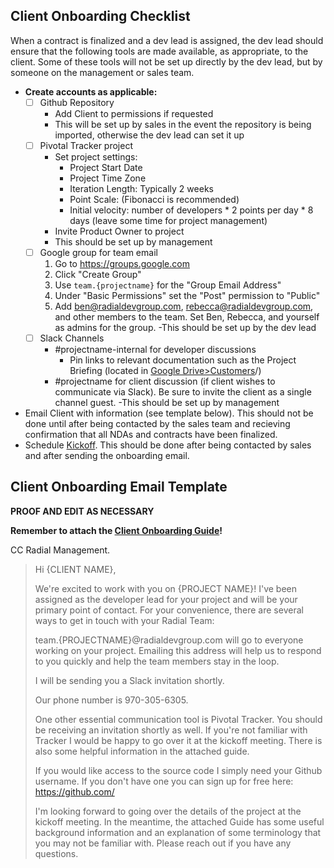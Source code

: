 ## Client Onboarding Checklist

When a contract is finalized and a dev lead is assigned, the dev lead should ensure that the following tools are made available, as appropriate, to the client. Some of these tools will not be set up directly by the dev lead, but by someone on the management or sales team.

- **Create accounts as applicable:**
  - [ ] Github Repository
    - Add Client to permissions if requested
    - This will be set up by sales in the event the repository is being imported, otherwise the dev lead can set it up
  - [ ] Pivotal Tracker project
    - Set project settings:
      - Project Start Date
      - Project Time Zone
      - Iteration Length: Typically 2 weeks
      - Point Scale: (Fibonacci is recommended)
      - Initial velocity: number of developers * 2 points per day * 8 days (leave some time for project management)
    - Invite Product Owner to project
    - This should be set up by management
  - [ ] Google group for team email
    1. Go to https://groups.google.com
    2. Click "Create Group"
    3. Use `team.{projectname}` for the "Group Email Address"
    4. Under "Basic Permissions" set the "Post" permission to "Public"
    5. Add ben@radialdevgroup.com, rebecca@radialdevgroup.com, and other members to the team.  Set Ben, Rebecca, and yourself as admins for the group.
    -This should be set up by the dev lead
  - [ ] Slack Channels
    - #projectname-internal for developer discussions
      - Pin links to relevant documentation such as the Project Briefing (located in [Google Drive>Customers](https://drive.google.com/drive/folders/1Zg5SIxUgW2cbQ_ZJGmIncIZOEJt4a34i)/<customer name>)
    - #projectname for client discussion (if client wishes to communicate via Slack). Be sure to invite the client as a single channel guest.
  -This should be set up by management
- Email Client with information (see template below). This should not be done until after being contacted by the sales team and recieving confirmation that all NDAs and contracts have been finalized.
- Schedule [Kickoff](https://github.com/RadialDevGroup/Policy/wiki/Project-Kickoff). This should be done after being contacted by sales and after sending the onboarding email.

## Client Onboarding Email Template

**PROOF AND EDIT AS NECESSARY**

**Remember to attach the [Client Onboarding Guide](https://github.com/RadialDevGroup/Policy/blob/master/documents/ClientOnboardingGuide.pdf)!**

CC Radial Management.

> Hi {CLIENT NAME},
>
> We're excited to work with you on {PROJECT NAME}!  I've been assigned as the developer lead for your project and will be your primary point of contact.  For your convenience, there are several ways to get in touch with your Radial Team:
>
> team.{PROJECTNAME}@radialdevgroup.com will go to everyone working on your project.  Emailing this address will help us to respond to you quickly and help the team members stay in the loop.
>
> I will be sending you a Slack invitation shortly.
>
> Our phone number is 970-305-6305.
>
> One other essential communication tool is Pivotal Tracker.  You should be receiving an invitation shortly as well.  If you're not familiar with Tracker I would be happy to go over it at the kickoff meeting.  There is also some helpful information in the attached guide.
>
> If you would like access to the source code I simply need your Github username.  If you don't have one you can sign up for free here: https://github.com/
>
> I'm looking forward to going over the details of the project at the kickoff meeting.  In the meantime, the attached Guide has some useful background information and an explanation of some terminology that you may not be familiar with.  Please reach out if you have any questions.
